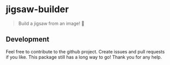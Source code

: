 
# jigsaw-builder

> Build a jigsaw from an image! 🔨




## Development
Feel free to contribute to the github project. Create issues and pull requests if you like. This package still has a long way to go! Thank you for any help.
